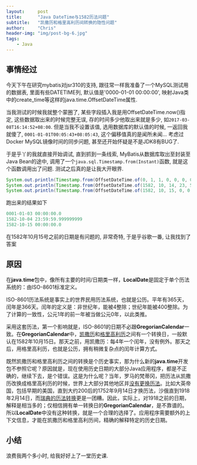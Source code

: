 ```yaml
---
layout:     post
title:      "Java DateTime与1582历法问题"
subtitle:   "凯撒历和格里高利历间转换的隐性问题"
author:     "Chris"
header-img: "img/post-bg-6.jpg"
tags:
    - Java
---
```


## 事情经过

今天下午在研究mybatis对jsr310的支持, 跟往常一样我准备了一个MySQL测试用的数据表, 里面有些DATETIME列, 默认值是'0000-01-01 00:00:00', 映射Java类中的create_time等这样的java.time.OffsetDateTime属性. 

当我测试的时候我就整个蒙圈了, 某些字段插入我是用OffsetDateTime.now()指定, 这些数据取出来的时候完整无误, 存的时间多少他取出来就是多少, 如`2017-03-08T16:14:52+08:00`. 但是当我不设置该值, 选用数据库的默认值的时候, 一返回我就傻了, `0001-01-01T00:05:43+08:05:43`, 这个偏移值真的是闻所未闻... 考虑过Docker MySQL镜像时间的同步问题, 甚至还开始怀疑是不是JDK8有BUG了.

于是乎丫的我就直接开始调试, 直到抓到一条线索,  MyBatis从数据库取出至封装至Java Bean的途中, 调用了一个`java.sql.Timestamp.from(Instant)`函数, 就是这个函数调用出了问题. 测试之后真的是让我大开眼界.

```java
System.out.println(Timestamp.from(OffsetDateTime.of(0, 1, 1, 0, 0, 0, 0, ZoneOffset.ofHours(8)).toInstant()));
System.out.println(Timestamp.from(OffsetDateTime.of(1582, 10, 14, 23, 59, 59, 999999999, ZoneOffset.ofHours(8)).toInstant()));
System.out.println(Timestamp.from(OffsetDateTime.of(1582, 10, 15, 0, 0, 0, 0, ZoneOffset.ofHours(8)).toInstant()));
```

跑出来的结果如下

```java
0001-01-03 00:00:00.0
1582-10-04 23:59:59.999999999
1582-10-15 00:00:00.0
```

在1582年10月15号之前的日期是有问题的, 非常奇特, 于是乎谷歌一番, 让我找到了答案

## 原因

在**java.time**包中，像所有主要的时间/日期类一样，**LocalDate**是固定于单个历法系统的：由ISO-8601标准定义。

ISO-8601历法系统是事实上的世界民用历法系统，也就是公历。平年有365天，闰年是366天。闰年的定义是：非世纪年，能被4整除；世纪年能被400整除。为了计算的一致性，公元1年的前一年被当做公元0年，以此类推。

采用这套历法，第一个影响就是，ISO-8601的日期不必跟**GregorianCalendar**一致。在**GregorianCalendar**中，[凯撒历](http://en.wikipedia.org/wiki/Julian_calendar)和[格里高利历](http://en.wikipedia.org/wiki/Gregorian_calendar)之间有一个转换日，一般默认在1582年10月15日。那天之前，用凯撒历：每4年一个闰年，没有例外。那天之后，用格里高利历，也就是公历，拥有稍微复杂点的闰年计算方式。

既然凯撒历和格里高利历之间的转换是个历史事实，那为什么新的**java.time**开发包不参照它呢？原因就是，现在使用历史日期的大部分Java应用程序，都是不正确的，继续下去，是个错误。这是为什么呢？当年，罗马的梵蒂冈，把历法从凯撒历改换成格里高利历的时候，世界上大部分其他地区并[没有更换历法](http://www.rundetaarn.dk/engelsk/observatorium/gregorian.html)。比如大英帝国，包括早期的美国，直到大约200后的1752年9月14日才换历法，沙俄直到1918年2月14日，而[瑞典的历法转换](http://baike.baidu.com/view/1356139.htm)更是一团糟。因此，实际上，对1918之前的日期，解释是相当多的；仅相信拥有单一转换日的**GregorianCalendar**，是不靠谱的。所以**LocalDate**中没有这种转换，就是一个合理的选择了。应用程序需要额外的上下文信息，才能在凯撒历和格里高利历间，精确的解释特定的历史日期。

## 小结

浪费我两个多小时, 给我好好上了一堂历史课.